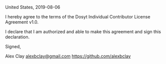 United States, 2019-08-06

I hereby agree to the terms of the Dosyt Individual Contributor License
Agreement v1.0.

I declare that I am authorized and able to make this agreement and sign this
declaration.

Signed,

Alex Clay alexbclay@gmail.com https://github.com/alexbclay
